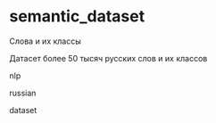 # semantic_dataset
Слова и их классы

Датасет более 50 тысяч русских слов и их классов

nlp

russian

dataset
